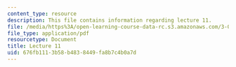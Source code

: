 ```yaml
---
content_type: resource
description: This file contains information regarding lecture 11.
file: /media/https%3A/open-learning-course-data-rc.s3.amazonaws.com/3-024-electronic-optical-and-magnetic-properties-of-materials-spring-2013/676fb1113b58b4838449fa8b7c4b0a7d_MIT3_024S13_2012lec11.pdf
file_type: application/pdf
resourcetype: Document
title: Lecture 11
uid: 676fb111-3b58-b483-8449-fa8b7c4b0a7d
---
```

